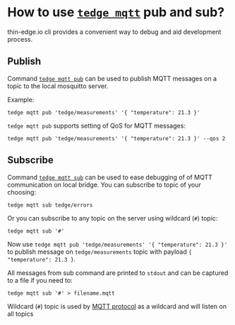 # How to use [`tedge mqtt`](../references/tedge-mqtt.md) pub and sub?

thin-edge.io cli provides a convenient way to debug and aid development process.

## Publish

Command [`tedge mqtt pub`](../references/tedge-mqtt.md) can be used to publish MQTT messages on a topic to the local mosquitto server.

Example:

```shell
tedge mqtt pub 'tedge/measurements' '{ "temperature": 21.3 }'
```

`tedge mqtt pub` supports setting of QoS for MQTT messages:

```shell
tedge mqtt pub 'tedge/measurements' '{ "temperature": 21.3 }' --qos 2
```

## Subscribe

Command [`tedge mqtt sub`](../references/tedge-mqtt.md) can be used to ease debugging of of MQTT communication on local bridge. You can subscribe to topic of your choosing:

```shell
tedge mqtt sub tedge/errors
```

Or you can subscribe to any topic on the server using wildcard (`#`) topic:

```shell
tedge mqtt sub '#'
```

Now use `tedge mqtt pub 'tedge/measurements' '{ "temperature": 21.3 }'` to publish message on `tedge/measurements` topic with payload `{ "temperature": 21.3 }`.

All messages from sub command are printed to `stdout` and can be captured to a file if you need to:

```shell
tedge mqtt sub '#' > filename.mqtt
```

Wildcard (`#`) topic is used by [MQTT protocol](https://docs.oasis-open.org/mqtt/mqtt/v5.0/os/mqtt-v5.0-os.html#_Toc3901242) as a wildcard and will listen on all topics

